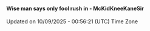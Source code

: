 #### Wise man says only fool rush in - McKidKneeKaneSir
Updated on 10/09/2025 - 00:56:21 (UTC) Time Zone
